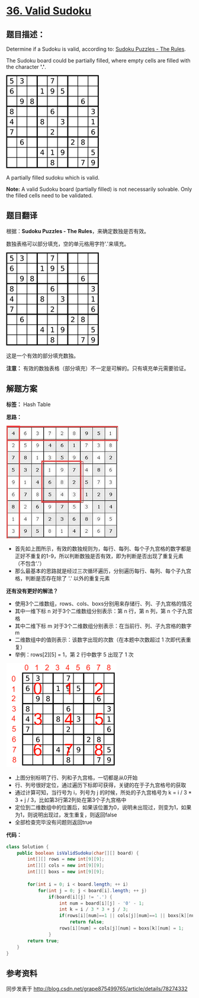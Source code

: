 # [36. Valid Sudoku](https://leetcode.com/problems/valid-sudoku/description/)

## 题目描述：

Determine if a Sudoku is valid, according to: [Sudoku Puzzles - The Rules](http://sudoku.com.au/TheRules.aspx).

The Sudoku board could be partially filled, where empty cells are filled with the character **'.'**.

![](../images/36-1.png)

A partially filled sudoku which is valid.

**Note:**
A valid Sudoku board (partially filled) is not necessarily solvable. Only the filled cells need to be validated.

## 题目翻译

根据：**Sudoku Puzzles - The Rules**，来确定数独是否有效。

数独表格可以部分填充，空的单元格用字符'.'来填充。

![](../images/36-1.png)

这是一个有效的部分填充数独。

**注意：**
有效的数独表格（部分填充）不一定是可解的。只有填充单元需要验证。

## 解题方案

**标签：** Hash Table

**思路：**

![](../images/36-2.png)

- 首先如上图所示，有效的数独规则为，每行、每列、每个子九宫格的数字都是正好不重复的1-9，所以判断数独是否有效，即为判断是否出现了重复元素（不包含'.'）
- 那么最基本的思路就是经过三次循环遍历，分别遍历每行、每列、每个子九宫格，判断是否存在除了 '.' 以外的重复元素

**还有没有更好的解法？**

- 使用3个二维数组，rows、cols、boxs分别用来存储行、列、子九宫格的情况
- 其中一维下标 n 对于3个二维数组分别表示：第 n 行，第 n 列，第 n 个子九宫格
- 其中二维下标 m 对于3个二维数组分别表示：在当前行、列、子九宫格的数字m
- 二维数组中的值则表示：该数字出现的次数（在本题中次数超过 1 次即代表重复）
- 举例：rows[2][5] = 1，第 2 行中数字 5 出现了 1 次

![](../images/36-3.png)

- 上图分别标明了行、列和子九宫格，一切都是从0开始
- 行、列号很好定位，通过遍历下标即可获得，关键的在于子九宫格号的获取
- 通过计算可知，当行号为 i，列号为 j 的时候，所处的子九宫格号为 k = i / 3 * 3 + j / 3，比如第3行第2列处在第3个子九宫格中
- 定位到二维数组中的位置后，如果该位置为0，说明未出现过，则变为1，如果为1，则说明出现过，发生重复，则返回false
- 全部检查完毕没有问题则返回true

**代码：**

```java
class Solution {
    public boolean isValidSudoku(char[][] board) {
        int[][] rows = new int[9][9];
        int[][] cols = new int[9][9];
        int[][] boxs = new int[9][9];
        
        for(int i = 0; i < board.length; ++ i)
            for(int j = 0; j < board[i].length; ++ j)
                if(board[i][j] != '.') {
                    int num = board[i][j] - '0' - 1;
                    int k = i / 3 * 3 + j / 3;
                    if(rows[i][num]==1 || cols[j][num]==1 || boxs[k][num]==1)
                        return false;
                    rows[i][num] = cols[j][num] = boxs[k][num] = 1;
                }
        return true;
    }
}
```

## 参考资料

同步发表于 http://blog.csdn.net/grape875499765/article/details/78274332